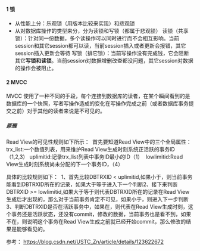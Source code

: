 #### 1 锁
* 从性能上分：乐观锁（用版本比较来实现）和悲观锁
* 从对数据库操作的类型来分，分为读锁和写锁（都属于悲观锁）
读锁（共享锁）：针对同一份数据，多个读操作可以同时进行而不会相互影响。当前session和其它session都可以读，当前session插入或者更新会报错，其它session插入更新会等待
写锁（排它锁）：当前写操作没有完成钱，它会阻断其它**写锁和读锁**。当前session对数据增删改查都没问题，其它session对数据的操作会被阻止。
#### 2 MVCC
MVCC 使用了一种不同的手段，每个连接到数据库的读者，在某个瞬间看到的是数据库的一个快照，写者写操作造成的变化在写操作完成之前（或者数据库事务提交之前）对于其他的读者来说是不可见的。
    
##### 原理
Read View的可见性规则如下所示：
​ 首先要知道Read View中的三个全局属性：
​ trx_list:一个数值列表，用来维护Read View生成时刻系统正活跃的事务ID（1,2,3）
​ uplimitid:记录trx_list列表中事务ID最小的ID（1）
​ lowlimitid:Read View生成时刻系统尚未分配的下一个事务ID，（4）

具体的比较规则如下：
​ 1、首先比较DBTRXID < uplimitid,如果小于，则当前事务能看到DBTRXID所在的记录，如果大于等于进入下一个判断
​ 2、接下来判断DBTRXID >= lowlimitid,如果大于等于则代表DBTRXID所在的记录在Read View生成后才出现的，那么对于当前事务肯定不可见，如果小于，则进入下一步判断
​ 3、判断DBTRXID是否在活跃事务中，如果在，则代表在Read View生成时刻，这个事务还是活跃状态，还没有commit，修改的数据，当前事务也是看不到，如果不在，则说明这个事务在Read View生成之前就已经开始commit，那么修改的结果是能够看见的。

参考：
https://blog.csdn.net/USTC_Zn/article/details/123622672        